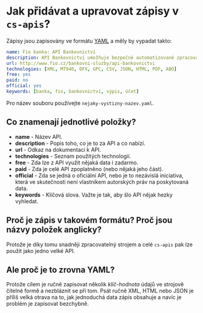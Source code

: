 # Jak přidávat a upravovat zápisy v `cs-apis`?

Zápisy jsou zapisovány ve formátu [YAML](https://cs.wikipedia.org/wiki/YAML)
a měly by vypadat takto:

```yaml
name: Fio banka: API Bankovnictví
description: API Bankovnictví umožňuje bezpečné automatizované zpracování výpisů a pohybů na účtech vedených u Fio banky. Se službou API bankovnictví získáte okamžitý přehled o dění na Vašich účtech, aniž byste se museli přihlašovat do Vašeho internetového bankovnictví.
url: http://www.fio.cz/bankovni-sluzby/api-bankovnictvi
technologies: [XML, MT940, OFX, GPC, CSV, JSON, HTML, PDF, ABO]
free: yes
paid: no
official: yes
keywords: [banka, fio, bankovnictví, výpis, účet]
```

Pro název souboru používejte `nejaky-vystizny-nazev.yaml`.

## Co znamenají jednotlivé položky?

- **name** - Název API.
- **description** - Popis toho, co je to za API a co nabízí.
- **url** - Odkaz na dokumentaci k API.
- **technologies** - Seznam použitých technologií.
- **free** - Zda lze z API využít nějaká data i zadarmo.
- **paid** - Zda je celé API zpoplatněno (nebo nějaká jeho část).
- **official** - Zda se jedná o oficiální API, nebo je to nezávislá iniciativa,
  která ve skutečnosti není vlastníkem autorských práv na poskytovaná data.
- **keywords** - Klíčová slova. Važte je tak, aby šlo API nějak hezky vyhledat.

## Proč je zápis v takovém formátu? Proč jsou názvy položek anglicky?

Protože je díky tomu snadněji zpracovatelný strojem a celé `cs-apis` pak
lze použít jako jedno velké API.

## Ale proč je to zrovna YAML?

Protože cílem je ručně zapisovat několik *klíč-hodnota* údajů
ve strojově čitelné formě a nezbláznit se při tom. Psát ručně XML, HTML
nebo JSON je příliš velká otrava na to, jak jednoduchá data zápis obsahuje
a navíc je problém je zapisovat bezchybně.
